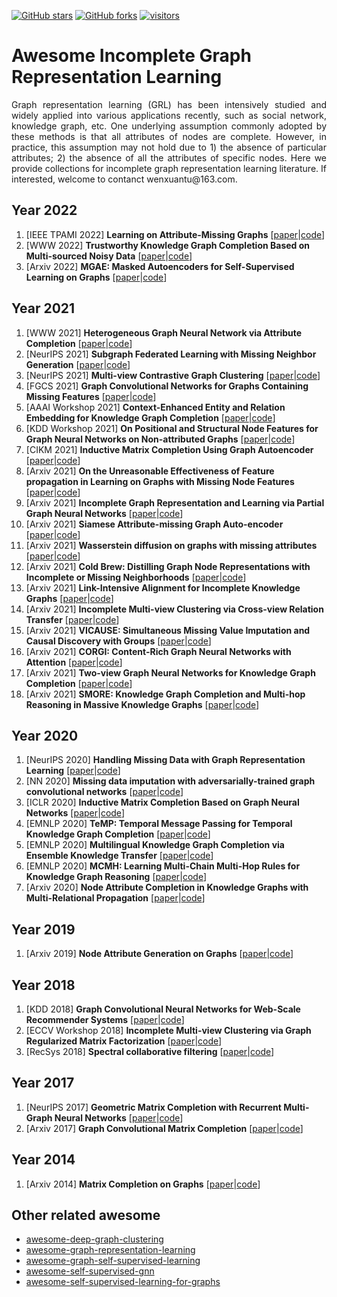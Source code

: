[stars-img]: https://img.shields.io/github/stars/WxTu/awesome-incomplete-graph-representation-learning?color=yellow
[stars-url]: https://github.com/WxTu/awesome-incomplete-graph-representation-learning/stargazers
[fork-img]: https://img.shields.io/github/forks/WxTu/awesome-incomplete-graph-representation-learning?color=lightblue&label=fork
[fork-url]: https://github.com/WxTu/awesome-incomplete-graph-representation-learning/network/members
[visitors-img]: https://visitor-badge.glitch.me/badge?page_id=WxTu/awesome-incomplete-graph-representation-learning
[adgc-url]: https://github.com/WxTu/awesome-incomplete-graph-representation-learning


[![GitHub stars][stars-img]][stars-url]
[![GitHub forks][fork-img]][fork-url]
[![visitors][visitors-img]][adgc-url]


# Awesome Incomplete Graph Representation Learning
<p align = "justify">Graph representation learning (GRL) has been intensively studied and widely applied into various applications recently, such as social network, knowledge graph, etc. One underlying assumption commonly adopted by these methods is that all attributes of nodes are complete. However, in practice, this assumption may not hold due to 1) the absence of particular attributes; 2) the absence of all the attributes of specific nodes. Here we provide collections for incomplete graph representation learning literature. If interested, welcome to contanct wenxuantu@163.com. </p>

## Year 2022
1. [IEEE TPAMI 2022] **Learning on Attribute-Missing Graphs** \[[paper]()|[code]()]
2. [WWW 2022] **Trustworthy Knowledge Graph Completion Based on Multi-sourced Noisy Data** \[[paper]()|[code]()]
3. [Arxiv 2022] **MGAE: Masked Autoencoders for Self-Supervised Learning on Graphs** \[[paper]()|[code]()]

## Year 2021
1. [WWW 2021] **Heterogeneous Graph Neural Network via Attribute Completion** \[[paper]()|[code]()]
2. [NeurIPS 2021] **Subgraph Federated Learning with Missing Neighbor Generation** \[[paper]()|[code]()]
3. [NeurIPS 2021] **Multi-view Contrastive Graph Clustering** \[[paper]()|[code]()]
4. [FGCS 2021] **Graph Convolutional Networks for Graphs Containing Missing Features** \[[paper]()|[code]()]
5. [AAAI Workshop 2021] **Context-Enhanced Entity and Relation Embedding for Knowledge Graph Completion** \[[paper]()|[code]()]
6. [KDD Workshop 2021] **On Positional and Structural Node Features for Graph Neural Networks on Non-attributed Graphs** \[[paper]()|[code]()]
7. [CIKM 2021] **Inductive Matrix Completion Using Graph Autoencoder** \[[paper]()|[code]()]
8. [Arxiv 2021] **On the Unreasonable Effectiveness of Feature propagation in Learning on Graphs with Missing Node Features** \[[paper]()|[code]()]
9. [Arxiv 2021] **Incomplete Graph Representation and Learning via Partial Graph Neural Networks** \[[paper]()|[code]()]
10. [Arxiv 2021] **Siamese Attribute-missing Graph Auto-encoder** \[[paper]()|[code]()]
11. [Arxiv 2021] **Wasserstein diffusion on graphs with missing attributes** \[[paper]()|[code]()]
12. [Arxiv 2021] **Cold Brew: Distilling Graph Node Representations with Incomplete or Missing Neighborhoods** \[[paper]()|[code]()]
13. [Arxiv 2021] **Link-Intensive Alignment for Incomplete Knowledge Graphs** \[[paper]()|[code]()]
14. [Arxiv 2021] **Incomplete Multi-view Clustering via Cross-view Relation Transfer** \[[paper]()|[code]()]
15. [Arxiv 2021] **VICAUSE: Simultaneous Missing Value Imputation and Causal Discovery with Groups** \[[paper]()|[code]()]
16. [Arxiv 2021] **CORGI: Content-Rich Graph Neural Networks with Attention** \[[paper]()|[code]()]
17. [Arxiv 2021] **Two-view Graph Neural Networks for Knowledge Graph Completion** \[[paper]()|[code]()]
18. [Arxiv 2021] **SMORE: Knowledge Graph Completion and Multi-hop Reasoning in Massive Knowledge Graphs** \[[paper]()|[code]()]



## Year 2020
1. [NeurIPS 2020] **Handling Missing Data with Graph Representation Learning** \[[paper]()|[code]()]
2. [NN 2020] **Missing data imputation with adversarially-trained graph convolutional networks** \[[paper]()|[code]()]
3. [ICLR 2020] **Inductive Matrix Completion Based on Graph Neural Networks** \[[paper]()|[code]()]
4. [EMNLP 2020] **TeMP: Temporal Message Passing for Temporal Knowledge Graph Completion** \[[paper]()|[code]()]
5. [EMNLP 2020] **Multilingual Knowledge Graph Completion via Ensemble Knowledge Transfer** \[[paper]()|[code]()]
6. [EMNLP 2020] **MCMH: Learning Multi-Chain Multi-Hop Rules for Knowledge Graph Reasoning** \[[paper]()|[code]()]
7. [Arxiv 2020] **Node Attribute Completion in Knowledge Graphs with Multi-Relational Propagation** \[[paper]()|[code]()]


## Year 2019
1. [Arxiv 2019] **Node Attribute Generation on Graphs** \[[paper]()|[code]()]

## Year 2018
1. [KDD 2018] **Graph Convolutional Neural Networks for Web-Scale Recommender Systems** \[[paper]()|[code]()]
2. [ECCV Workshop 2018] **Incomplete Multi-view Clustering via Graph Regularized Matrix Factorization** \[[paper]()|[code]()]
3. [RecSys 2018] **Spectral collaborative filtering** \[[paper]()|[code]()]

## Year 2017
1. [NeurIPS 2017] **Geometric Matrix Completion with Recurrent Multi-Graph Neural Networks** \[[paper]()|[code]()]
2. [Arxiv 2017] **Graph Convolutional Matrix Completion** \[[paper]()|[code]()]

## Year 2014
1. [Arxiv 2014] **Matrix Completion on Graphs** \[[paper]()|[code]()]


## Other related awesome
* [awesome-deep-graph-clustering](https://github.com/yueliu1999/Awesome-Deep-Graph-Clustering)
* [awesome-graph-representation-learning](https://github.com/zlpure/awesome-graph-representation-learning)
* [awesome-graph-self-supervised-learning](https://github.com/LirongWu/awesome-graph-self-supervised-learning)
* [awesome-self-supervised-gnn](https://github.com/ChandlerBang/awesome-self-supervised-gnn)
* [awesome-self-supervised-learning-for-graphs](https://github.com/SXKDZ/awesome-self-supervised-learning-for-graphs)


